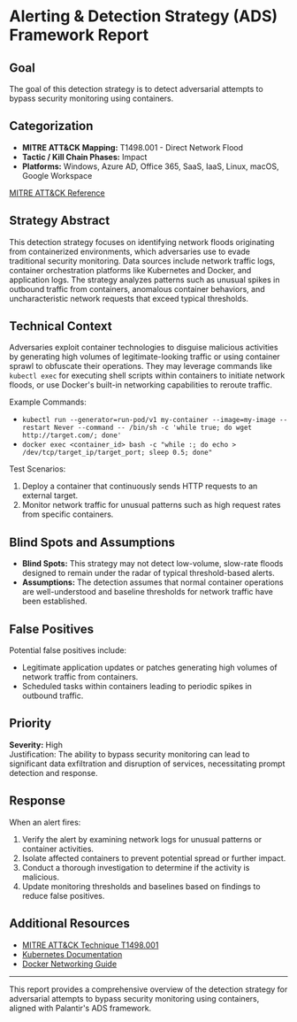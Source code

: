# Alerting & Detection Strategy (ADS) Framework Report

## Goal
The goal of this detection strategy is to detect adversarial attempts to bypass security monitoring using containers.

## Categorization
- **MITRE ATT&CK Mapping:** T1498.001 - Direct Network Flood
- **Tactic / Kill Chain Phases:** Impact
- **Platforms:** Windows, Azure AD, Office 365, SaaS, IaaS, Linux, macOS, Google Workspace

[MITRE ATT&CK Reference](https://attack.mitre.org/techniques/T1498/001)

## Strategy Abstract
This detection strategy focuses on identifying network floods originating from containerized environments, which adversaries use to evade traditional security monitoring. Data sources include network traffic logs, container orchestration platforms like Kubernetes and Docker, and application logs. The strategy analyzes patterns such as unusual spikes in outbound traffic from containers, anomalous container behaviors, and uncharacteristic network requests that exceed typical thresholds.

## Technical Context
Adversaries exploit container technologies to disguise malicious activities by generating high volumes of legitimate-looking traffic or using container sprawl to obfuscate their operations. They may leverage commands like `kubectl exec` for executing shell scripts within containers to initiate network floods, or use Docker's built-in networking capabilities to reroute traffic.

Example Commands:
- `kubectl run --generator=run-pod/v1 my-container --image=my-image --restart Never --command -- /bin/sh -c 'while true; do wget http://target.com/; done'`
- `docker exec <container_id> bash -c "while :; do echo > /dev/tcp/target_ip/target_port; sleep 0.5; done"`

Test Scenarios:
1. Deploy a container that continuously sends HTTP requests to an external target.
2. Monitor network traffic for unusual patterns such as high request rates from specific containers.

## Blind Spots and Assumptions
- **Blind Spots:** This strategy may not detect low-volume, slow-rate floods designed to remain under the radar of typical threshold-based alerts.
- **Assumptions:** The detection assumes that normal container operations are well-understood and baseline thresholds for network traffic have been established.

## False Positives
Potential false positives include:
- Legitimate application updates or patches generating high volumes of network traffic from containers.
- Scheduled tasks within containers leading to periodic spikes in outbound traffic.

## Priority
**Severity:** High  
Justification: The ability to bypass security monitoring can lead to significant data exfiltration and disruption of services, necessitating prompt detection and response.

## Response
When an alert fires:
1. Verify the alert by examining network logs for unusual patterns or container activities.
2. Isolate affected containers to prevent potential spread or further impact.
3. Conduct a thorough investigation to determine if the activity is malicious.
4. Update monitoring thresholds and baselines based on findings to reduce false positives.

## Additional Resources
- [MITRE ATT&CK Technique T1498.001](https://attack.mitre.org/techniques/T1498/001)
- [Kubernetes Documentation](https://kubernetes.io/docs/home/)
- [Docker Networking Guide](https://docs.docker.com/network/)

---

This report provides a comprehensive overview of the detection strategy for adversarial attempts to bypass security monitoring using containers, aligned with Palantir's ADS framework.